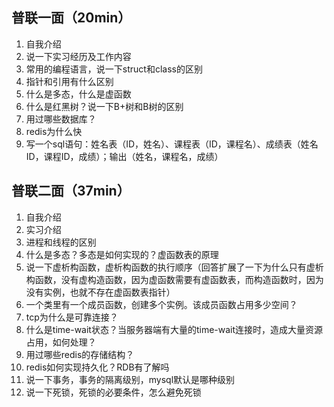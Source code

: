 ## 普联一面（20min）

1. 自我介绍
2. 说一下实习经历及工作内容
3. 常用的编程语言，说一下struct和class的区别
4. 指针和引用有什么区别
5. 什么是多态，什么是虚函数
6. 什么是红黑树？说一下B+树和B树的区别
7. 用过哪些数据库？
8. redis为什么快
9. 写一个sql语句：姓名表（ID，姓名）、课程表（ID，课程名）、成绩表（姓名ID，课程ID，成绩）；输出（姓名，课程名，成绩）

## 普联二面（37min）

1. 自我介绍
2. 实习介绍
3. 进程和线程的区别
4. 什么是多态？多态是如何实现的？虚函数表的原理
5. 说一下虚析构函数，虚析构函数的执行顺序（回答扩展了一下为什么只有虚析构函数，没有虚构造函数，因为虚函数需要有虚函数表，而构造函数时，因为没有实例，也就不存在虚函数表指针）
6. 一个类里有一个成员函数，创建多个实例。该成员函数占用多少空间？
7. tcp为什么是可靠连接？
8. 什么是time-wait状态？当服务器端有大量的time-wait连接时，造成大量资源占用，如何处理？
9. 用过哪些redis的存储结构？
10. redis如何实现持久化？RDB有了解吗
11. 说一下事务，事务的隔离级别，mysql默认是哪种级别
12. 说一下死锁，死锁的必要条件，怎么避免死锁

